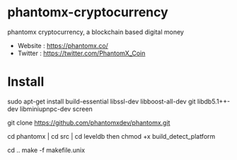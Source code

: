 # phantomx-cryptocurrency
phantomx cryptocurrency, a blockchain based digital money
* Website : https://phantomx.co/
* Twitter : https://twitter.com/PhantomX_Coin



# Install
<div>
<p>
sudo apt-get install build-essential libssl-dev libboost-all-dev git libdb5.1++-dev libminiupnpc-dev screen

git clone https://github.com/phantomxdev/phantomx.git

cd phantomx | cd src | cd leveldb
then chmod +x build_detect_platform

cd ..
make -f makefile.unix


</p>
<br>
